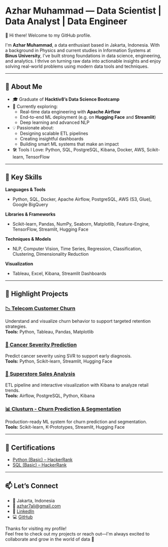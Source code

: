 # Azhar Muhammad — Data Scientist | Data Analyst | Data Engineer

👋 Hi there! Welcome to my GitHub profile.

I'm **Azhar Muhammad**, a data enthusiast based in Jakarta, Indonesia. With a background in Physics and current studies in Information Systems at **Binus University**, I've built strong foundations in data science, engineering, and analytics. I thrive on turning raw data into actionable insights and enjoy solving real-world problems using modern data tools and techniques.

---

## 🚀 About Me

- 🎓 Graduate of **Hacktiv8’s Data Science Bootcamp**
- 🌱 Currently exploring:  
  - Real-time data engineering with **Apache Airflow**
  - End-to-end ML deployment (e.g. on **Hugging Face** and **Streamlit**)
  - Deep learning and advanced NLP
- 💡 Passionate about:  
  - Designing scalable ETL pipelines  
  - Creating insightful dashboards  
  - Building smart ML systems that make an impact
- 🛠 Tools I Love: Python, SQL, PostgreSQL, Kibana, Docker, AWS, Scikit-learn, TensorFlow

---

## 🧠 Key Skills

**Languages & Tools**  
- Python, SQL, Docker, Apache Airflow, PostgreSQL, AWS (S3, Glue), Google BigQuery

**Libraries & Frameworks**  
- Scikit-learn, Pandas, NumPy, Seaborn, Matplotlib, Feature-Engine, TensorFlow, Streamlit, Hugging Face

**Techniques & Models**  
- NLP, Computer Vision, Time Series, Regression, Classification, Clustering, Dimensionality Reduction

**Visualization**  
- Tableau, Excel, Kibana, Streamlit Dashboards

---

## 📂 Highlight Projects

### [📉 Telecom Customer Churn](https://github.com/azharmuhammad-3124/telecom-churn-analysis)  
Understand and visualize churn behavior to support targeted retention strategies.  
**Tools:** Python, Tableau, Pandas, Matplotlib  

### [🔬 Cancer Severity Prediction](https://github.com/azharmuhammad-3124/cancer-severity-prediction-using-svr)  
Predict cancer severity using SVR to support early diagnosis.  
**Tools:** Python, Scikit-learn, Streamlit, Hugging Face  

### [🛒 Superstore Sales Analysis](https://github.com/azharmuhammad-3124/superstore-data-analysis-and-data-modeling)  
ETL pipeline and interactive visualization with Kibana to analyze retail trends.  
**Tools:** Airflow, PostgreSQL, Python, Kibana  

### [📊 Clusturn - Churn Prediction & Segmentation](https://huggingface.co/spaces/azhar-muhammad/clusturn)  
Production-ready ML system for churn prediction and segmentation.  
**Tools:** Scikit-learn, K-Prototypes, Streamlit, Hugging Face  

---

## 🏅 Certifications

- [Python (Basic) – HackerRank](https://www.hackerrank.com/certificates/e02ca3ae82c7)  
- [SQL (Basic) – HackerRank](https://www.hackerrank.com/certificates/2ca0ff5cc41e)  

---

## 📫 Let’s Connect

- 📍 Jakarta, Indonesia  
- 📧 [azhar7ali@gmail.com](mailto:azhar7ali@gmail.com)  
- 💼 [LinkedIn](https://www.linkedin.com/in/azhar-muhammad-05a20624a/)  
- 💻 [GitHub](https://github.com/azharmuhammad-3124)  

Thanks for visiting my profile!  
Feel free to check out my projects or reach out—I'm always excited to collaborate and grow in the world of data 🚀
